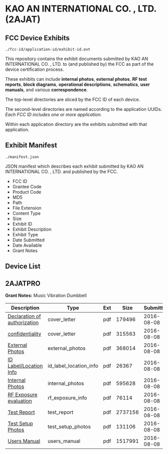 # KAO AN INTERNATIONAL CO. , LTD. (2AJAT)
## FCC Device Exhibits

```
./fcc-id/application-id/exhibit-id.ext
```

This repository contains the exhibit documents submitted by KAO AN INTERNATIONAL CO. , LTD. to (and published by) the FCC as part of the device certification process.

These exhibits can include **internal photos**, **external photos**, **RF test reports**, **block diagrams**, **operational descriptions**, **schematics**, **user manuals**, and various **correspondence**.

The top-level directories are sliced by the FCC ID of each device.

The second-level directories are named according to the application UUIDs. *Each FCC ID includes one or more application.*

Within each application directory are the exhibits submitted with that application. 

## Exhibit Manifest

```
./manifest.json
```

JSON manifest which describes each exhibit submitted by KAO AN INTERNATIONAL CO. , LTD. and published by the FCC.

- FCC ID
- Grantee Code
- Product Code
- MD5
- Path
- File Extension
- Content Type
- Size
- Exhibit ID
- Exhibit Description
- Exhibit Type
- Date Submitted
- Date Available
- Grant Notes

## Device List
## 2AJATPRO
**Grant Notes:** Music Vibration Dumbbell

| Description | Type | Ext | Size | Submitted | Available |
| ----------- | ---- | --- | ---- | --------- | --------- |
| [Declaration of authorization](2AJATPRO/649416c9712f03deb808cefed86991ff/3091044.pdf) | cover_letter | pdf | 179496 | 2016-08-08 | 2016-08-09 |
| [confidentiality](2AJATPRO/649416c9712f03deb808cefed86991ff/3091045.pdf) | cover_letter | pdf | 315563 | 2016-08-08 | 2016-08-09 |
| [External Photos](2AJATPRO/649416c9712f03deb808cefed86991ff/3091046.pdf) | external_photos | pdf | 368014 | 2016-08-08 | 2016-08-09 |
| [ID Label/Location Info](2AJATPRO/649416c9712f03deb808cefed86991ff/3091048.pdf) | id_label_location_info | pdf | 26367 | 2016-08-08 | 2016-08-09 |
| [Internal Photos](2AJATPRO/649416c9712f03deb808cefed86991ff/3091047.pdf) | internal_photos | pdf | 595628 | 2016-08-08 | 2016-08-09 |
| [RF Exposure evaluation](2AJATPRO/649416c9712f03deb808cefed86991ff/3091042.pdf) | rf_exposure_info | pdf | 76114 | 2016-08-08 | 2016-08-09 |
| [Test Report](2AJATPRO/649416c9712f03deb808cefed86991ff/3091043.pdf) | test_report | pdf | 2737156 | 2016-08-08 | 2016-08-09 |
| [Test Setup Photos](2AJATPRO/649416c9712f03deb808cefed86991ff/3091049.pdf) | test_setup_photos | pdf | 131106 | 2016-08-08 | 2016-08-09 |
| [Users Manual](2AJATPRO/649416c9712f03deb808cefed86991ff/3091050.pdf) | users_manual | pdf | 1517991 | 2016-08-08 | 2016-08-09 |
